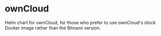 # ownCloud

Helm chart for ownCloud, for those who prefer to use ownCloud's stock Docker image rather than the Bitnami version.

